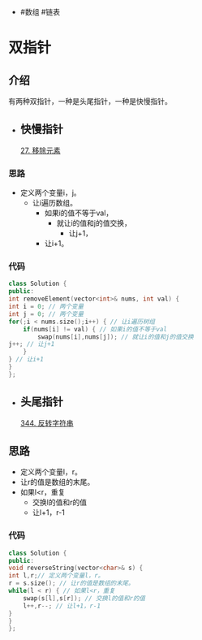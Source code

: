 - #数组 #链表
# 双指针
## 介绍

有两种双指针，一种是头尾指针，一种是快慢指针。
- ## 快慢指针
  
  [27. 移除元素](https://leetcode-cn.com/problems/remove-element)
### 思路
- 定义两个变量i，j。
	- 让i遍历数组。
		- 如果i的值不等于val，
			- 就让i的值和j的值交换，
				- 让j+1，
		- 让i+1。
### 代码

```cpp
class Solution {
public:
int removeElement(vector<int>& nums, int val) {
int i = 0; // 两个变量
int j = 0; // 两个变量
for(;i < nums.size();i++) { // 让i遍历树组
    if(nums[i] != val) { // 如果i的值不等于val
        swap(nums[i],nums[j]); // 就让i的值和j的值交换
j++; // 让j+1
    }
} // 让i+1
}
};
```
- ## 头尾指针
  
  [344. 反转字符串](https://leetcode-cn.com/problems/reverse-string)
## 思路
- 定义两个变量l，r。
- 让r的值是数组的末尾。
- 如果l<r，重复
	- 交换l的值和r的值
	- 让l+1，r-1
### 代码

```cpp
class Solution {
public:
void reverseString(vector<char>& s) {
int l,r;// 定义两个变量l，r。
r = s.size(); // 让r的值是数组的末尾。
while(l < r) { // 如果l<r，重复
    swap(s[l],s[r]); // 交换l的值和r的值
    l++,r--; // 让l+1，r-1
}
}
};
```